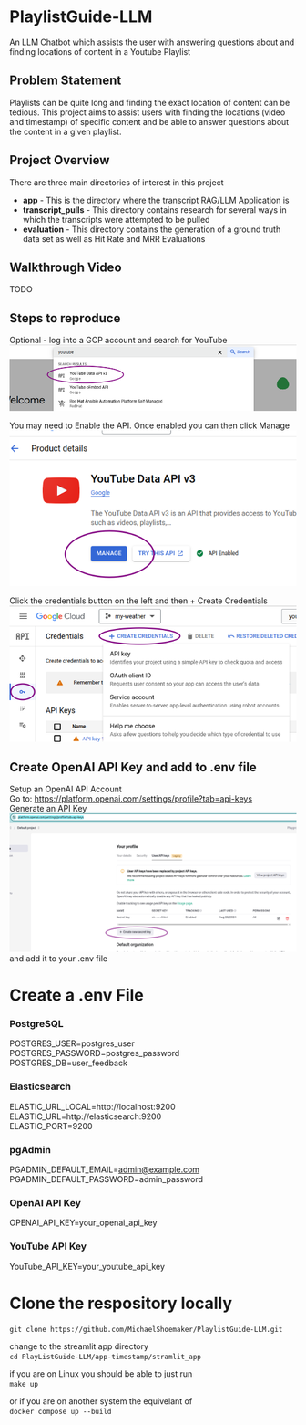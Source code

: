 # PlaylistGuide-LLM
An LLM Chatbot which assists the user with answering questions about and finding locations of content in a Youtube Playlist

## Problem Statement
Playlists can be quite long and finding the exact location of content can be tedious. This project aims to assist users with finding the locations (video and timestamp) of specific content and be able to answer questions about the content in a given playlist.

## Project Overview
There are three main directories of interest in this project
* <b>app</b> - This is the directory where the transcript RAG/LLM Application is
* <b>transcript_pulls</b> - This directory contains research for several ways in which the transcripts were attempted to be pulled
* <b>evaluation</b> - This directory contains the generation of a ground truth data set as well as Hit Rate and MRR Evaluations


## Walkthrough Video
TODO

## Steps to reproduce
Optional - log into a GCP account and search for YouTube</br>
![API Search](./images/YouTubeAPISearch.png)</br>

You may need to Enable the API. Once enabled you can then click Manage</br>
![API Search](./images/YouTubeAPIManage.png)</br>

Click the credentials button on the left and then + Create Credentials</br>
![API Search](./images/CreateCredentials.png)</br>

## Create OpenAI API Key and add to .env file
Setup an OpenAI API Account<br>
Go to: https://platform.openai.com/settings/profile?tab=api-keys<br>
Generate an API Key<br>
![OpenAI API](./images/OpenAIAPI_Key.png)</br>
and add it to your .env file


# Create a .env File
### PostgreSQL
POSTGRES_USER=postgres_user<br>
POSTGRES_PASSWORD=postgres_password<br>
POSTGRES_DB=user_feedback<br>

### Elasticsearch
ELASTIC_URL_LOCAL=http://localhost:9200<br>
ELASTIC_URL=http://elasticsearch:9200<br>
ELASTIC_PORT=9200<br>

### pgAdmin
PGADMIN_DEFAULT_EMAIL=admin@example.com<br>
PGADMIN_DEFAULT_PASSWORD=admin_password<br>

### OpenAI API Key
OPENAI_API_KEY=your_openai_api_key<br>

### YouTube API Key
YouTube_API_KEY=your_youtube_api_key


# Clone the respository locally
```git clone https://github.com/MichaelShoemaker/PlaylistGuide-LLM.git```

change to the streamlit app directory<br>
```cd PlayListGuide-LLM/app-timestamp/stramlit_app```

if you are on Linux you should be able to just run<br>
```make up```

or if you are on another system the equivelant of<br>
```docker compose up --build```
